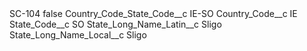 <?xml version="1.0" encoding="UTF-8"?>
<CustomMetadata xmlns="http://soap.sforce.com/2006/04/metadata" xmlns:xsi="http://www.w3.org/2001/XMLSchema-instance" xmlns:xsd="http://www.w3.org/2001/XMLSchema">
    <label>SC-104</label>
    <protected>false</protected>
    <values>
        <field>Country_Code_State_Code__c</field>
        <value xsi:type="xsd:string">IE-SO</value>
    </values>
    <values>
        <field>Country_Code__c</field>
        <value xsi:type="xsd:string">IE</value>
    </values>
    <values>
        <field>State_Code__c</field>
        <value xsi:type="xsd:string">SO</value>
    </values>
    <values>
        <field>State_Long_Name_Latin__c</field>
        <value xsi:type="xsd:string">Sligo</value>
    </values>
    <values>
        <field>State_Long_Name_Local__c</field>
        <value xsi:type="xsd:string">Sligo</value>
    </values>
</CustomMetadata>
